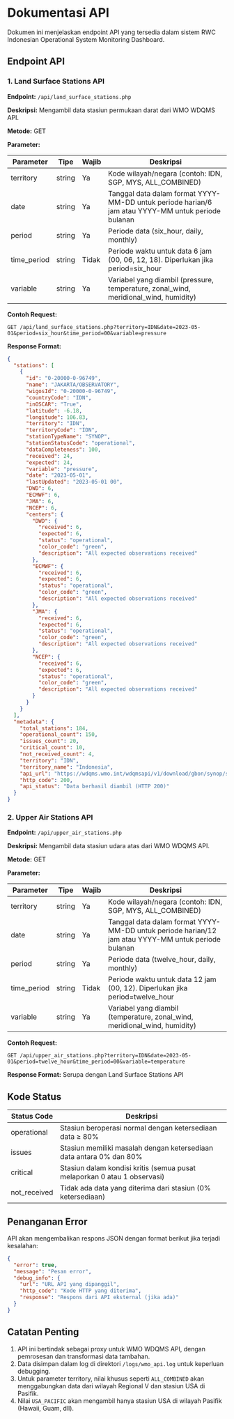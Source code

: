 # Dokumentasi API

Dokumen ini menjelaskan endpoint API yang tersedia dalam sistem RWC Indonesian Operational System Monitoring Dashboard.

## Endpoint API

### 1. Land Surface Stations API

**Endpoint:** `/api/land_surface_stations.php`

**Deskripsi:** Mengambil data stasiun permukaan darat dari WMO WDQMS API.

**Metode:** GET

**Parameter:**

| Parameter   | Tipe   | Wajib | Deskripsi                                                                                                |
|-------------|--------|-------|----------------------------------------------------------------------------------------------------------|
| territory   | string | Ya    | Kode wilayah/negara (contoh: IDN, SGP, MYS, ALL_COMBINED)                                                |
| date        | string | Ya    | Tanggal data dalam format YYYY-MM-DD untuk periode harian/6 jam atau YYYY-MM untuk periode bulanan        |
| period      | string | Ya    | Periode data (six_hour, daily, monthly)                                                                  |
| time_period | string | Tidak | Periode waktu untuk data 6 jam (00, 06, 12, 18). Diperlukan jika period=six_hour                         |
| variable    | string | Ya    | Variabel yang diambil (pressure, temperature, zonal_wind, meridional_wind, humidity)                     |

**Contoh Request:**
```
GET /api/land_surface_stations.php?territory=IDN&date=2023-05-01&period=six_hour&time_period=00&variable=pressure
```

**Response Format:**
```json
{
  "stations": [
    {
      "id": "0-20000-0-96749",
      "name": "JAKARTA/OBSERVATORY",
      "wigosId": "0-20000-0-96749",
      "countryCode": "IDN",
      "inOSCAR": "True",
      "latitude": -6.18,
      "longitude": 106.83,
      "territory": "IDN",
      "territoryCode": "IDN",
      "stationTypeName": "SYNOP",
      "stationStatusCode": "operational",
      "dataCompleteness": 100,
      "received": 24,
      "expected": 24,
      "variable": "pressure",
      "date": "2023-05-01",
      "lastUpdated": "2023-05-01 00",
      "DWD": 6,
      "ECMWF": 6,
      "JMA": 6,
      "NCEP": 6,
      "centers": {
        "DWD": {
          "received": 6,
          "expected": 6,
          "status": "operational",
          "color_code": "green",
          "description": "All expected observations received"
        },
        "ECMWF": {
          "received": 6,
          "expected": 6,
          "status": "operational",
          "color_code": "green",
          "description": "All expected observations received"
        },
        "JMA": {
          "received": 6,
          "expected": 6,
          "status": "operational",
          "color_code": "green",
          "description": "All expected observations received"
        },
        "NCEP": {
          "received": 6,
          "expected": 6,
          "status": "operational",
          "color_code": "green",
          "description": "All expected observations received"
        }
      }
    }
  ],
  "metadata": {
    "total_stations": 184,
    "operational_count": 150,
    "issues_count": 20,
    "critical_count": 10,
    "not_received_count": 4,
    "territory": "IDN",
    "territory_name": "Indonesia",
    "api_url": "https://wdqms.wmo.int/wdqmsapi/v1/download/gbon/synop/six_hour/availability/?date=2023-05-01&period=00&variable=pressure&centers=DWD,ECMWF,JMA,NCEP&countries=IDN",
    "http_code": 200,
    "api_status": "Data berhasil diambil (HTTP 200)"
  }
}
```

### 2. Upper Air Stations API

**Endpoint:** `/api/upper_air_stations.php`

**Deskripsi:** Mengambil data stasiun udara atas dari WMO WDQMS API.

**Metode:** GET

**Parameter:**

| Parameter   | Tipe   | Wajib | Deskripsi                                                                                                |
|-------------|--------|-------|----------------------------------------------------------------------------------------------------------|
| territory   | string | Ya    | Kode wilayah/negara (contoh: IDN, SGP, MYS, ALL_COMBINED)                                                |
| date        | string | Ya    | Tanggal data dalam format YYYY-MM-DD untuk periode harian/12 jam atau YYYY-MM untuk periode bulanan       |
| period      | string | Ya    | Periode data (twelve_hour, daily, monthly)                                                               |
| time_period | string | Tidak | Periode waktu untuk data 12 jam (00, 12). Diperlukan jika period=twelve_hour                             |
| variable    | string | Ya    | Variabel yang diambil (temperature, zonal_wind, meridional_wind, humidity)                               |

**Contoh Request:**
```
GET /api/upper_air_stations.php?territory=IDN&date=2023-05-01&period=twelve_hour&time_period=00&variable=temperature
```

**Response Format:** Serupa dengan Land Surface Stations API

## Kode Status

| Status Code | Deskripsi                                                                                      |
|-------------|------------------------------------------------------------------------------------------------|
| operational | Stasiun beroperasi normal dengan ketersediaan data ≥ 80%                                       |
| issues      | Stasiun memiliki masalah dengan ketersediaan data antara 0% dan 80%                            |
| critical    | Stasiun dalam kondisi kritis (semua pusat melaporkan 0 atau 1 observasi)                       |
| not_received| Tidak ada data yang diterima dari stasiun (0% ketersediaan)                                    |

## Penanganan Error

API akan mengembalikan respons JSON dengan format berikut jika terjadi kesalahan:

```json
{
  "error": true,
  "message": "Pesan error",
  "debug_info": {
    "url": "URL API yang dipanggil",
    "http_code": "Kode HTTP yang diterima",
    "response": "Respons dari API eksternal (jika ada)"
  }
}
```

## Catatan Penting

1. API ini bertindak sebagai proxy untuk WMO WDQMS API, dengan pemrosesan dan transformasi data tambahan.
2. Data disimpan dalam log di direktori `/logs/wmo_api.log` untuk keperluan debugging.
3. Untuk parameter territory, nilai khusus seperti `ALL_COMBINED` akan menggabungkan data dari wilayah Regional V dan stasiun USA di Pasifik.
4. Nilai `USA_PACIFIC` akan mengambil hanya stasiun USA di wilayah Pasifik (Hawaii, Guam, dll). 